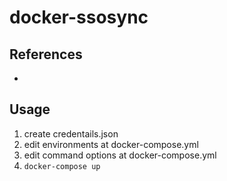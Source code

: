 # docker-ssosync

## References

- [SSO Sync]:https://github.com/awslabs/ssosync

## Usage

1. create credentails.json
1. edit environments at docker-compose.yml
1. edit command options at docker-compose.yml
1. `docker-compose up`
